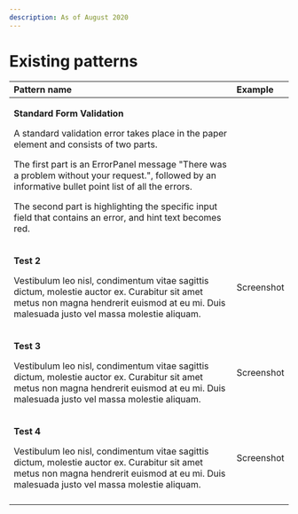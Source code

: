 ```yaml
---
description: As of August 2020
---
```


# Existing patterns

<table>
  <thead>
    <tr>
      <th style="text-align:left"><b>Pattern name</b>
      </th>
      <th style="text-align:left"><b>Example</b>
      </th>
    </tr>
  </thead>
  <tbody>
    <tr>
      <td style="text-align:left">
        <p><b>Standard Form Validation</b>
        </p>
        <p>A standard validation error takes place in the paper element and consists
          of two parts.</p>
        <p>The first part is an ErrorPanel message &quot;There was a problem without
          your request.&quot;, followed by an informative bullet point list of all
          the errors.</p>
        <p>The second part is highlighting the specific input field that contains
          an error, and hint text becomes red.</p>
      </td>
      <td style="text-align:left">
        <p></p>
        <p>
          <img src="https://lh3.googleusercontent.com/EYXyV3wnctPPqVXn_No2s2zyqFyQDWW5mysXaA2lmKb_yEjAViKdkYk3Qek7dddwsE0gQ-1_LzSoDbsM46u1XXnBAkyECqIFekJDrGWo34-wgMrXUrYl7MFcYBNkSv0jvBFObySk"
          alt/>
        </p>
      </td>
    </tr>
    <tr>
      <td style="text-align:left">
        <p><b>Test 2</b>
        </p>
        <p>Vestibulum leo nisl, condimentum vitae sagittis dictum, molestie auctor
          ex. Curabitur sit amet metus non magna hendrerit euismod at eu mi. Duis
          malesuada justo vel massa molestie aliquam.</p>
      </td>
      <td style="text-align:left">Screenshot</td>
    </tr>
    <tr>
      <td style="text-align:left">
        <p><b>Test 3</b>
        </p>
        <p>Vestibulum leo nisl, condimentum vitae sagittis dictum, molestie auctor
          ex. Curabitur sit amet metus non magna hendrerit euismod at eu mi. Duis
          malesuada justo vel massa molestie aliquam.</p>
      </td>
      <td style="text-align:left">Screenshot</td>
    </tr>
    <tr>
      <td style="text-align:left">
        <p><b>Test 4</b>
        </p>
        <p>Vestibulum leo nisl, condimentum vitae sagittis dictum, molestie auctor
          ex. Curabitur sit amet metus non magna hendrerit euismod at eu mi. Duis
          malesuada justo vel massa molestie aliquam.</p>
      </td>
      <td style="text-align:left">Screenshot</td>
    </tr>
    <tr>
      <td style="text-align:left"></td>
      <td style="text-align:left"></td>
    </tr>
  </tbody>
</table>



